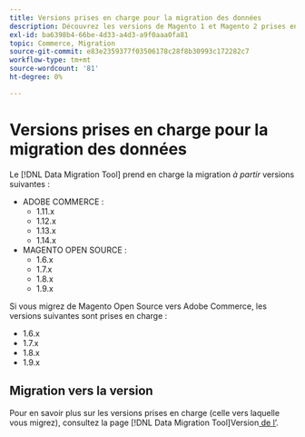 ```yaml
---
title: Versions prises en charge pour la migration des données
description: Découvrez les versions de Magento 1 et Magento 2 prises en charge par le  [!DNL Data Migration Tool] .
exl-id: ba6398b4-66be-4d33-a4d3-a9f0aaa0fa81
topic: Commerce, Migration
source-git-commit: e83e2359377f03506178c28f8b30993c172282c7
workflow-type: tm+mt
source-wordcount: '81'
ht-degree: 0%

---
```


# Versions prises en charge pour la migration des données

Le [!DNL Data Migration Tool] prend en charge la migration _à partir_ versions suivantes :

* ADOBE COMMERCE :
   * 1.11.x
   * 1.12.x
   * 1.13.x
   * 1.14.x
* MAGENTO OPEN SOURCE :
   * 1.6.x
   * 1.7.x
   * 1.8.x
   * 1.9.x

Si vous migrez de Magento Open Source vers Adobe Commerce, les versions suivantes sont prises en charge :

* 1.6.x
* 1.7.x
* 1.8.x
* 1.9.x

## Migration vers la version

Pour en savoir plus sur les versions prises en charge (celle vers laquelle vous migrez), consultez la page [!DNL Data Migration Tool]Version[&#x200B; de l’](https://github.com/magento/data-migration-tool/releases).
